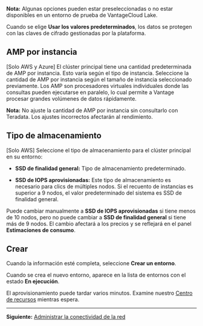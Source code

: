 **Nota:** Algunas opciones pueden estar preseleccionadas o no estar disponibles en un entorno de prueba de VantageCloud Lake.

Cuando se elige **Usar los valores predeterminados**, los datos se protegen con las claves de cifrado gestionadas por la plataforma.

AMP por instancia
-----------------

\[Solo AWS y Azure\] El clúster principal tiene una cantidad predeterminada de AMP por instancia. Esto varía según el tipo de instancia. Seleccione la cantidad de AMP por instancia según el tamaño de instancia seleccionado previamente. Los AMP son procesadores virtuales individuales donde las consultas pueden ejecutarse en paralelo, lo cual permite a Vantage procesar grandes volúmenes de datos rápidamente.

**Nota:** No ajuste la cantidad de AMP por instancia sin consultarlo con Teradata. Los ajustes incorrectos afectarán al rendimiento.

Tipo de almacenamiento
----------------------

\[Solo AWS\] Seleccione el tipo de almacenamiento para el clúster principal en su entorno:

-   **SSD de finalidad general:** Tipo de almacenamiento predeterminado.

-   **SSD de IOPS aprovisionadas:** Este tipo de almacenamiento es necesario para clics de múltiples nodos. Si el recuento de instancias es superior a 9 nodos, el valor predeterminado del sistema es SSD de finalidad general.

Puede cambiar manualmente a **SSD de IOPS aprovisionadas** si tiene menos de 10 nodos, pero no puede cambiar a **SSD de finalidad general** si tiene más de 9 nodos. El cambio afectará a los precios y se reflejará en el panel **Estimaciones de consumo**.

Crear
-----

Cuando la información esté completa, seleccione **Crear un entorno**.

Cuando se crea el nuevo entorno, aparece en la lista de entornos con el estado **En ejecución**.

El aprovisionamiento puede tardar varios minutos. Examine nuestro [Centro de recursos](xex1721168413281.md) mientras espera.

------------------------------------------------------------------------

**Siguiente:** [Administrar la conectividad de la red](cqk1721231159841.md)
